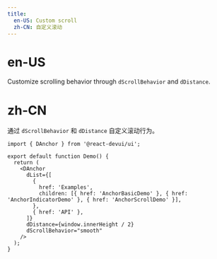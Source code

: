 ```yaml
---
title:
  en-US: Custom scroll
  zh-CN: 自定义滚动
---
```


# en-US

Customize scrolling behavior through `dScrollBehavior` and `dDistance`.

# zh-CN

通过 `dScrollBehavior` 和 `dDistance` 自定义滚动行为。

```tsx
import { DAnchor } from '@react-devui/ui';

export default function Demo() {
  return (
    <DAnchor
      dList={[
        {
          href: 'Examples',
          children: [{ href: 'AnchorBasicDemo' }, { href: 'AnchorIndicatorDemo' }, { href: 'AnchorScrollDemo' }],
        },
        { href: 'API' },
      ]}
      dDistance={window.innerHeight / 2}
      dScrollBehavior="smooth"
    />
  );
}
```
